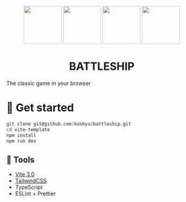 <p display="flex" gap="100px" align="center">
<img width="100px" src="https://vitejs.dev/logo-with-shadow.png" />
 <img width="100px"  src="https://cdn.jsdelivr.net/gh/devicons/devicon/icons/tailwindcss/tailwindcss-plain.svg" />
 <img width="100px"  src="https://cdn.jsdelivr.net/gh/devicons/devicon/icons/typescript/typescript-original.svg" />
  <img width="100px"  src="https://cdn.jsdelivr.net/gh/devicons/devicon/icons/eslint/eslint-original.svg" />
</p>

<h1 align="center">
 BATTLESHIP </h1>
The classic game in your browser

# :blue_book: Get started

```bash
git clone git@github.com:kosbys/battleship.git
cd vite-template
npm install
npm run dev
```

##  :wrench: Tools

- <a href="https://vitejs.dev/"> Vite 3.0</a>
- <a href="https://tailwindcss.com/">TailwindCSS</a>
- TypeScript
- ESLint + Prettier
